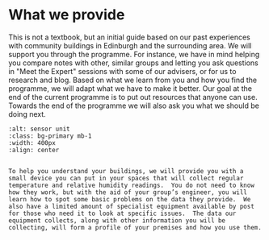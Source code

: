 # What we provide

This is not a textbook, but an initial guide based on our past experiences with community buildings in Edinburgh and the surrounding area.  We will support you through the programme.  For instance, we have in mind helping you compare notes with other, similar groups and letting you ask questions in "Meet the Expert" sessions with some of our advisers, or for us to research and blog.  Based on what we learn from you and how you find the programme, we will adapt what we have to make it better.  Our goal at the end of the current programme is to put out resources that anyone can use.  Towards the end of the programme we will also ask you what we should be doing next.  

```{image} ../images/Sensor2WiFiBoxed-1024x768.jpg 
:alt: sensor unit
:class: bg-primary mb-1
:width: 400px
:align: center
```
``` 

To help you understand your buildings, we will provide you with a small device you can put in your spaces that will collect regular temperature and relative humidity readings.  You do not need to know how they work, but with the aid of your group’s engineer, you will learn how to spot some basic problems on the data they provide.  We also have a limited amount of specialist equipment available by post for those who need it to look at specific issues.  The data our equipment collects, along with other information you will be collecting, will form a profile of your premises and how you use them.  
